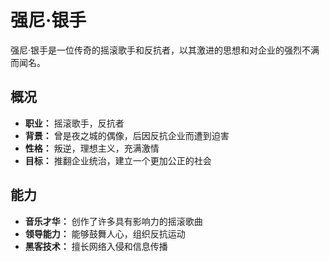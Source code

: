 # 强尼·银手

强尼·银手是一位传奇的摇滚歌手和反抗者，以其激进的思想和对企业的强烈不满而闻名。

## 概况

*   **职业：** 摇滚歌手，反抗者
*   **背景：** 曾是夜之城的偶像，后因反抗企业而遭到迫害
*   **性格：** 叛逆，理想主义，充满激情
*   **目标：** 推翻企业统治，建立一个更加公正的社会

## 能力

*   **音乐才华：** 创作了许多具有影响力的摇滚歌曲
*   **领导能力：** 能够鼓舞人心，组织反抗运动
*   **黑客技术：** 擅长网络入侵和信息传播
